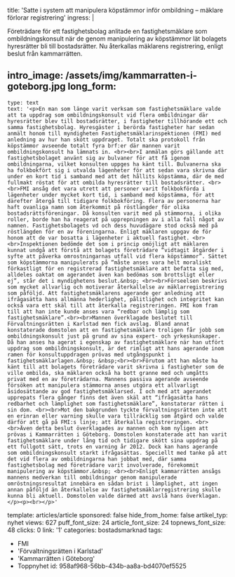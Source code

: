 title: 'Satte i system att manipulera köpstämmor inför ombildning – mäklare förlorar registrering'
ingress: |
  <p>Företrädare för ett fastighetsbolag anlitade en fastighetsmäklare som ombildningskonsult när de genom manipulering av köpstämmor lät bolagets hyresrätter bli till bostadsrätter. Nu återkallas mäklarens registrering, enligt beslut från kammarrätten.
  </p>
  
intro_image: /assets/img/kammarratten-i-goteborg.jpg
long_form:
  -
    type: text
    text: '<p>En man som länge varit verksam som fastighetsmäklare valde att ta uppdrag som ombildningskonsult vid flera ombildningar där hyresrätter blev till bostadsrätter, i fastigheter tillhörande ett och samma fastighetsbolag. Hyresgäster i berörda fastigheter har sedan anmält honom till myndigheten Fastighetsmäklarinspektionen (FMI) med anledning av hur han skött uppdraget. Totalt ska protokoll från köpstämmor avseende totalt fyra brf:er där mannen varit ombildningskonsult ha lämnats in. <br><br>I anmälan görs gällande att fastighetsbolaget använt sig av bulvaner för att få igenom ombildningarna, vilket konsulten uppges ha känt till. Bulvanerna ska ha folkbokfört sig i utvalda lägenheter för att sedan vara skrivna där under en kort tid i samband med att det hållits köpstämma, där de med fullmakt röstat för att ombilda hyresrätter till bostadsrätter. <br><br>FMI ansåg det vara utrett att personer varit folkbokförda i lägenheter under mycket kort tid, i samband med köpstämma, för att därefter återgå till tidigare folkbokföring. Flera av personerna har haft ovanliga namn som återkommit på röstlängder för olika bostadsrättsföreningar. Då konsulten varit med på stämmorna, i olika roller, borde han ha reagerat på upprepningen av i alla fall något av namnen. Fastighetsbolagets vd och dess huvudägare stod också med på röstlängden för en av föreningarna. Enligt mäklaren uppgav de för honom att de var bosatta i lägenheter i aktuell fastighet. <br><br>Inspektionen bedömde det som i princip omöjligt att mäklaren kunnat undgå att förstå att bolagets företrädare “vidtagit åtgärder i syfte att påverka omrostningarnas utfall vid flera köpstämmor”. Sättet som köpstämmorna manipulerats på “måste anses vara helt moraliskt förkastligt för en registrerad fastighetsmäklare att befatta sig med, alldeles oaktat om agerandet även kan bedömas som brottsligt eller ej”, står det i myndighetens beslut.&nbsp; <br><br>Förseelsen beskrivs som mycket allvarlig och motiverar återkallelse av mäklarregistrering som påföljd. Att fastighetsmäklarens agerande ger anledning att ifrågasätta hans allmänna hederlighet, pålitlighet och integritet kan också vara ett skäl till att återkalla registreringen. FMI kom fram till att han inte kunde anses vara “redbar och lämplig som fastighetsmäklare”.<br><br>Mannen överklagade beslutet till Förvaltningsrätten i Karlstad men fick avslag. Bland annat konstaterade domstolen att en fastighetsmäklare troligen får jobb som ombildningskonsult just på grund av sina expert- och yrkeskunskaper. Då han anses ha agerat i egenskap av fastighetsmäklare när han utfört uppdrag som ombildningskonsult, är det rimligt att hans agerande inom ramen för konsultuppdragen prövas med utgångspunkt i fastighetsmäklarlagen.&nbsp; &nbsp;<br><br>Förutom att han måste ha känt till att bolagets företrädare varit skrivna i fastigheter som de ville ombilda, ska mäklaren också ha bott granne med och umgåtts privat med en av företrädarna. Mannens passiva agerande avseende försöken att manipulera stämmorna anses utgöra ett allvarligt åsidosättande av god fastighetsmäklarsed. I och med att agerandet upprepats flera gånger finns det även skäl att “ifrågasätta hans redbarhet och lämplighet som fastighetsmäklare”, konstaterar rätten i sin dom. <br><br>Mot den bakgrunden tyckte förvaltningsrätten inte att en erinran eller varning skulle vara tillräcklig som åtgärd och valde därför att gå på FMI:s linje; att återkalla registreringen. <br><br>Även detta beslut överklagades av mannen och kom nyligen att prövas i Kammarrätten i Göteborg. Domstolen konstaterade att han varit fastighetsmäklare under lång tid och tidigare skött sina uppdrag på ett fullgott sätt, trots en varning år 2012. Dock kan hans agerande som ombildningskonsult starkt ifrågasättas. Speciellt med tanke på att det vid flera av ombildningarna han jobbat med, där samma fastighetsbolag med företrädare varit involverade, förekommit manipulering av köpstämmor.&nbsp; <br><br>Enligt kammarrätten ansågs mannens medverkan till ombildningar genom manipulerade omröstningsresultat innebära en sådan brist i lämplighet, att ingen annan påföljd än återkallelse av fastighetsmäklarregistrering skulle kunna bli aktuell. Domstolen valde därmed att avslå hans överklagan.</p><p><br></p>'
template: articles/article
sponsored: false
hide_from_home: false
artikel_typ: nyhet
views: 627
puff_font_size: 24
article_font_size: 24
topnews_font_size: 48
clicks: 0
link: '1'
categories: bostadsmarknad
tags:
  - FMI
  - 'Förvaltningsrätten i Karlstad'
  - 'Kammarrätten i Göteborg'
  - Toppnyhet
id: 958af968-56bb-434b-aa8a-bd4070ef5525
